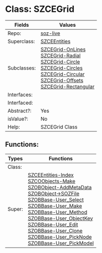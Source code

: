 
# Class:	SZCEGrid

| Fields | Values |
| --------- | --------- |
| Repo: | [soz-live](/repos/soz-live.html) |
| Superclass: | [SZCEEntities](SZCEEntities.html) |
| Subclasses: | [SZCEGrid-OnLines](SZCEGrid-OnLines.html) <br> [SZCEGrid-Radial](SZCEGrid-Radial.html) <br> [SZCEGrid-Circle](SZCEGrid-Circle.html) <br> [SZCEGrid-Circles](SZCEGrid-Circles.html) <br> [SZCEGrid-Circular](SZCEGrid-Circular.html) <br> [SZCEGrid-Offsets](SZCEGrid-Offsets.html) <br> [SZCEGrid-Rectangular](SZCEGrid-Rectangular.html) |
| Interfaces: |  |
| Interfaced: |  |
| Abstract?: | Yes |
| isValue?: | No |
| Help: | SZCEGrid Class |


## Functions:

| Types | Functions |
| --------- | --------- |
| Class: |  |
| Super: | [SZCEEntities-Index](SZCEEntities.html) <br> [SZCOObjects-Make](SZCOObjects.html) <br> [SZOBObject-AddMetaData](SZOBObject.html) <br> [SZOBObject->SOZFile](SZOBObject.html) <br> [SZOBBase-User_Select](SZOBBase.html) <br> [SZOBBase-User_Make](SZOBBase.html) <br> [SZOBBase-User_Method](SZOBBase.html) <br> [SZOBBase-User_ObjectKey](SZOBBase.html) <br> [SZOBBase-User_Edit](SZOBBase.html) <br> [SZOBBase-User_Clone](SZOBBase.html) <br> [SZOBBase-User_PickNode](SZOBBase.html) <br> [SZOBBase-User_PickModel](SZOBBase.html) |


